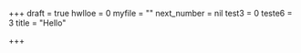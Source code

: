+++
draft = true
hwlloe = 0
myfile = ""
next_number = nil
test3 = 0
teste6 = 3
title = "Hello"

+++

